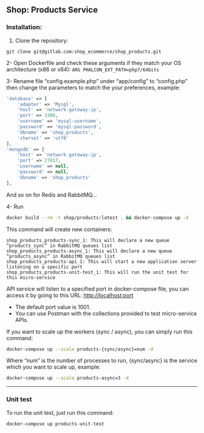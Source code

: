 Shop: Products Service
--
### Installation:

1. Clone the repository:
```shell script
git clone git@gitlab.com:shop_ecommerce/shop_products.git
```

2- Open Dockerfile and check these arguments if they match your OS architecture (x86 or x64): ```ARG PHALCON_EXT_PATH=php7/64bits```

3- Rename file “config.example.php” under “app/config” to “config.php” then change the parameters to match the your preferences, example:
```php
'database' => [
    'adapter' => 'Mysql',
    'host' => 'network-gateway-ip',
    'port' => 3306,
    'username' => 'mysql-username',
    'password' => 'mysql-password',
    'dbname' => 'shop_products',
    'charset' => 'utf8'
],
'mongodb' => [
    'host' => 'network-gateway-ip',
    'port' => 27017,
    'username' => null,
    'password' => null,
    'dbname' => 'shop_products'
],
```
And so on for Redis and RabbitMQ...
       
4- Run 
```bash
docker build --rm -t shop/products:latest . && docker-compose up -d
```
This command will create new containers:
```
shop_products_products-sync_1: This will declare a new queue “products_sync” in RabbitMQ queues list
shop_products_products-async_1: This will declare a new queue “products_async” in RabbitMQ queues list
shop_products_products-api_1: This will start a new application server listening on a specific port
shop_products_products-unit-test_1: This will run the unit test for this micro-service
```
API service will listen to a specified port in docker-compose file, you can access it by going to this URL: [http://localhost:port](http://localhost:1001)
- The default port value is 1001.
- You can use Postman with the collections provided to test micro-service APIs.

If you want to scale up the workers (sync / async), you can simply run this command:
```bash
docker-compose up --scale products-{sync/async}=num -d
```
Where “num” is the number of processes to run, {sync/async} is the service which you want to scale up, example:
```bash
docker-compose up --scale products-async=3 -d
```

---
### Unit test
To run the unit test, just run this command:
```bash
docker-compose up products-unit-test
```